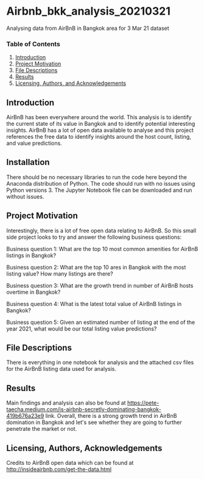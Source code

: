 # Airbnb_bkk_analysis_20210321
Analysing data from AirBnB in Bangkok area for 3 Mar 21 dataset

### Table of Contents

1. [Introduction](#Introduction)
2. [Project Motivation](#motivation)
3. [File Descriptions](#files)
4. [Results](#results)
5. [Licensing, Authors, and Acknowledgements](#licensing)

## Introduction <a name="Introduction"></a>

AirBnB has been everywhere around the world. This analysis is to identify the current state of its value in Bangkok and to identify potential interesting insights.
AirBnB has a lot of open data available to analyse and this project references the free data to identify insights around the host count, listing, and value predictions.

## Installation <a name="installation"></a>

There should be no necessary libraries to run the code here beyond the Anaconda distribution of Python.  The code should run with no issues using Python versions 3.
The Jupyter Notebook file can be downloaded and run without issues.

## Project Motivation<a name="motivation"></a>

Interestingly, there is a lot of free open data relating to AirBnB. So this small side project looks to try and answer the following business questions:


Business question 1: What are the top 10 most common amenities for AirBnB listings in Bangkok?

Business question 2: What are the top 10 ares in Bangkok with the most listing value? How many listings are there?

Business question 3: What are the growth trend in number of AirBnB hosts overtime in Bangkok?

Business question 4: What is the latest total value of AirBnB listings in Bangkok? 

Business question 5: Given an estimated number of listing at the end of the year 2021, what would be our total listing value predictions?

## File Descriptions <a name="files"></a>

There is everything in one notebook for analysis and the attached csv files for the AirBnB listing data used for analysis.

## Results<a name="results"></a>

Main findings and analysis can also be found at https://pete-taecha.medium.com/is-airbnb-secretly-dominating-bangkok-419b676a23e9 link.
Overall, there is a strong growth trend in AirBnB domination in Bangkok and let's see whether they are going to further penetrate the market or not.

## Licensing, Authors, Acknowledgements<a name="licensing"></a>

Credits to AirBnB open data which can be found at http://insideairbnb.com/get-the-data.html

